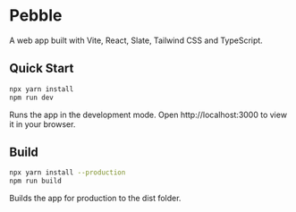 # Pebble

A web app built with Vite, React, Slate, Tailwind CSS and TypeScript.

## Quick Start

```bash
npx yarn install
npm run dev
```

Runs the app in the development mode.
Open http://localhost:3000 to view it in your browser.

## Build

```bash
npx yarn install --production
npm run build
```

Builds the app for production to the dist folder.

